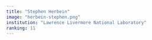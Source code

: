 ```yaml
---
title: "Stephen Herbein"
image: "herbein-stephen.png"
institution: "Lawrence Livermore National Laboratory"
ranking: 11
---
```

